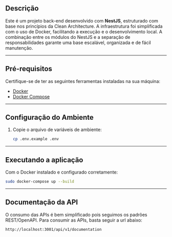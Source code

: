 ## Descrição

Este é um projeto back-end desenvolvido com **NestJS**, estruturado com base nos princípios da Clean Architecture. A infraestrutura foi simplificada com o uso de Docker, facilitando a execução e o desenvolvimento local. A combinação entre os módulos do NestJS e a separação de responsabilidades garante uma base escalável, organizada e de fácil manutenção.

---

## Pré-requisitos

Certifique-se de ter as seguintes ferramentas instaladas na sua máquina:

* [Docker](https://www.docker.com/)
* [Docker Compose](https://docs.docker.com/compose/)

---

## Configuração do Ambiente

1. Copie o arquivo de variáveis de ambiente:

   ```bash
   cp .env.example .env
   ```

---

## Executando a aplicação

Com o Docker instalado e configurado corretamente:

```bash
sudo docker-compose up --build
```

---

## Documentação da API

O consumo das APIs é bem simplificado pois seguimos os padrões REST/OpenAPI. Para consumir as APIs, basta seguir a url abaixo:

```bash
http://localhost:3001/api/v1/documentation
```
